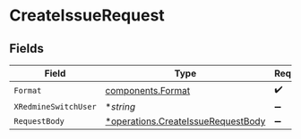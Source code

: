 # CreateIssueRequest


## Fields

| Field                                                                                   | Type                                                                                    | Required                                                                                | Description                                                                             | Example                                                                                 |
| --------------------------------------------------------------------------------------- | --------------------------------------------------------------------------------------- | --------------------------------------------------------------------------------------- | --------------------------------------------------------------------------------------- | --------------------------------------------------------------------------------------- |
| `Format`                                                                                | [components.Format](../../models/components/format.md)                                  | :heavy_check_mark:                                                                      | N/A                                                                                     |                                                                                         |
| `XRedmineSwitchUser`                                                                    | **string*                                                                               | :heavy_minus_sign:                                                                      | N/A                                                                                     | jsmith                                                                                  |
| `RequestBody`                                                                           | [*operations.CreateIssueRequestBody](../../models/operations/createissuerequestbody.md) | :heavy_minus_sign:                                                                      | N/A                                                                                     |                                                                                         |